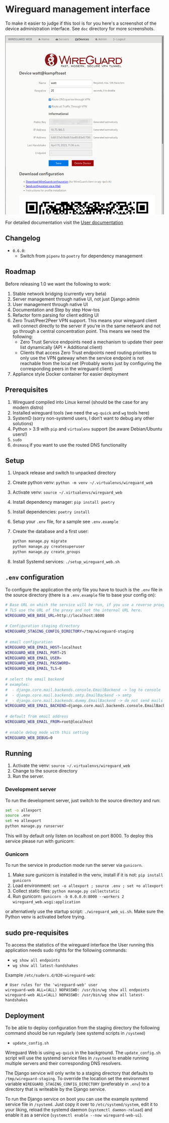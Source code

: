 # Wireguard management interface

To make it easier to judge if this tool is for you here's a screenshot of the
device administration interface. See `doc` directory for more screenshots.

![Device detail UI](doc/images/device_detail.png)

For detailed documentation visit the [User documentation](https://dunkelstern.github.io/wireguard-web/index.html)

## Changelog

- `0.6.0`:
  - Switch from `pipenv` to `poetry` for dependency management


## Roadmap

Before releasing 1.0 we want the following to work:

1. Stable network bridging (currently very beta)
2. Server management through native UI, not just Django admin
3. User management through native UI
4. Documentation and Step by step How-tos
5. Refactor form parsing for client editing UI
6. Zero Trust/Peer2Peer VPN support. This means your wireguard client will connect directly to the server if you're in
   the same network and not go through a central concentration point. This means we need the following:
   - Zero Trust Service endpoints need a mechanism to update their peer list dynamically (API + Additional client)
   - Clients that access Zero Trust endpoints need routing priorities to only use the VPN gateway when the service
     endpoint is not reachable from the local net (Probably works just by configuring the corresponding peers in the
     wireguard client)
7. Appliance style Docker container for easier deployment

## Prerequisites

1. Wireguard compiled into Linux kernel (should be the case for any modern distro)
2. Installed wireguard tools (we need the `wg-quick` and `wg` tools here)
3. SystemD (sorry non-systemd users, I don't want to debug any other solutions)
4. Python > 3.9 with `pip` and `virtualenv` support (be aware Debian/Ubuntu users!)
5. `sudo`
6. `dnsmasq` if you want to use the routed DNS functionality

## Setup

1. Unpack release and switch to unpacked directory
2. Create python venv: `python -m venv ~/.virtualenvs/wireguard_web`
3. Activate venv: `source ~/.virtualenvs/wireguard_web`
4. Install dependency manager: `pip install poetry`
5. Install dependencies: `poetry install`
6. Setup your `.env` file, for a sample see `.env.example`
7. Create the database and a first user:

   ```bash
   python manage.py migrate
   python manage.py createsuperuser
   python manage.py create_groups
   ```

8. Install Systemd services: `./setup_wireguard_web.sh`

## `.env` configuration

To configure the application the only file you have to touch is the `.env` file in the source directory (there is a `.env.example` file to base your config on):

```bash
# Base URL on which the service will be run, if you use a reverse proxy to terminate
# TLS use the URL of the proxy and not the internal URL here.
WIREGUARD_WEB_BASE_URL=http://localhost:8000

# Configuration staging directory
WIREGUARD_STAGING_CONFIG_DIRECTORY=/tmp/wireguard-staging

# email configuration
WIREGUARD_WEB_EMAIL_HOST=localhost
WIREGUARD_WEB_EMAIL_PORT=25
WIREGUARD_WEB_EMAIL_USER=
WIREGUARD_WEB_EMAIL_PASSWORD=
WIREGUARD_WEB_EMAIL_TLS=0

# select the email backend
# examples:
#  - django.core.mail.backends.console.EmailBackend -> log to console
#  - django.core.mail.backends.smtp.EmailBackend -> smtp
#  - django.core.mail.backends.dummy.EmailBackend -> do not send mails
WIREGUARD_WEB_EMAIL_BACKEND=django.core.mail.backends.console.EmailBackend

# default from email address
WIREGUARD_WEB_EMAIL_FROM=root@localhost

# enable debug mode with this setting
WIREGUARD_WEB_DEBUG=0
```

## Running

1. Activate the venv: `source ~/.virtualenvs/wireguard_web`
2. Change to the source directory
3. Run the server.

### Development server

To run the development server, just switch to the source directory and run:

```bash
set -o allexport
source .env
set +o allexport
python manage.py runserver
```

This will by default only listen on localhost on port 8000. To deploy this service
please run with gunicorn:

### Gunicorn

To run the service in production mode run the server via `gunicorn`.

1. Make sure gunicorn is installed in the venv, install if it is not: `pip install gunicorn`
2. Load environment: `set -o allexport ; source .env ; set +o allexport`
3. Collect static files: `python manage.py collectstatic`
4. Run gunicorn: `gunicorn -b 0.0.0.0:8000 --workers 2 wireguard_web.wsgi:application`

or alternatively use the startup script: `./wireguard_web_ui.sh`. Make sure the
Python venv is activated before trying.

## sudo pre-requisites

To access the statistics of the wireguard interface the User running this
application needs sudo rights for the following commands:

- `wg show all endpoints`
- `wg show all latest-handshakes`

Example `/etc/suders.d/020-wireguard-web`:

```sudoers
# User rules for the 'wireguard-web' user
wireguard-web ALL=(ALL) NOPASSWD: /usr/bin/wg show all endpoints
wireguard-web ALL=(ALL) NOPASSWD: /usr/bin/wg show all latest-handshakes
```

## Deployment

To be able to deploy configuration from the staging directory the following command
should be run regularly (see systemd scripts in `/systemd`)

- `update_config.sh`

Wireguard Web is using `wg-quick` in the background. The `update_config.sh` script
will use the systemd service files in `/systemd` to enable running multiple servers
and their corresponding DNS resolvers.

The Django service will only write to a staging directory that defaults to
`/tmp/wireguard-staging`. To override the location set the environment variable
`WIREGUARD_STAGING_CONFIG_DIRECTORY` (preferably in `.env`) to a directory that
is writeable by the Django service.

To run the Django service on boot you can use the example systemd service file in
`/systemd`. Just copy it over to `/etc/systemd/system`, edit it to your liking,
reload the systemd daemon (`systemctl daemon-reload`) and enable it as a service
(`systemctl enable --now wireguard-web-ui`).
